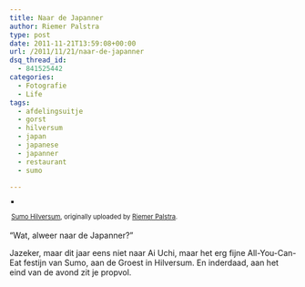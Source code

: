```yaml
---
title: Naar de Japanner
author: Riemer Palstra
type: post
date: 2011-11-21T13:59:08+00:00
url: /2011/11/21/naar-de-japanner
dsq_thread_id:
  - 841525442
categories:
  - Fotografie
  - Life
tags:
  - afdelingsuitje
  - gorst
  - hilversum
  - japan
  - japanese
  - japanner
  - restaurant
  - sumo

---
```

<div style="text-align: left; padding: 3px;">
  <a href="http://www.flickr.com/photos/palstra/6373154321/" title="photo sharing"><img data-recalc-dims="1" decoding="async" src="https://i0.wp.com/farm7.staticflickr.com/6114/6373154321_2b092ef012.jpg?w=1100" style="border: solid 2px #000000;" alt="" /></a><br /> <br /> <span style="font-size: 0.8em; margin-top: 0px;"><a href="http://www.flickr.com/photos/palstra/6373154321/">Sumo Hilversum</a>, originally uploaded by <a href="http://www.flickr.com/photos/palstra/">Riemer Palstra</a>.</span>
</div>

&#8220;Wat, alweer naar de Japanner?&#8221;

Jazeker, maar dit jaar eens niet naar Ai Uchi, maar het erg fijne All-You-Can-Eat festijn van Sumo, aan de Groest in Hilversum. En inderdaad, aan het eind van de avond zit je propvol.
